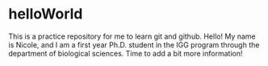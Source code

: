 # helloWorld
This is a practice repository for me to learn git and github.
Hello! My name is Nicole, and I am a first year Ph.D. student in the IGG program through the department of biological sciences. 
Time to add a bit more information!
